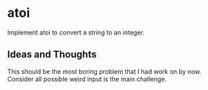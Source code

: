 # atoi

Implement atoi to convert a string to an integer.

## Ideas and Thoughts

This should be the most boring problem that I had work on by now. Consider all possible weird input is the main challenge.